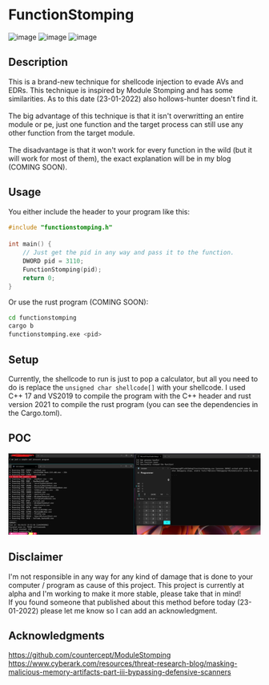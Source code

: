 # FunctionStomping
![image](https://img.shields.io/badge/C%2B%2B-00599C?style=for-the-badge&logo=c%2B%2B&logoColor=white) ![image](https://img.shields.io/badge/Rust-black?style=for-the-badge&logo=rust&logoColor=#E57324) ![image](https://img.shields.io/badge/Windows-0078D6?style=for-the-badge&logo=windows&logoColor=white)<br />

## Description
This is a brand-new technique for shellcode injection to evade AVs and EDRs. This technique is inspired by Module Stomping and has some similarities. As to this date (23-01-2022) also hollows-hunter doesn't find it.<br /><br />
The big advantage of this technique is that it isn't overwritting an entire module or pe, just one function and the target process can still use any other function from the target module.<br /><br />
The disadvantage is that it won't work for every function in the wild (but it will work for most of them), the exact explanation will be in my blog (COMING SOON).

## Usage
You either include the header to your program like this:
```cpp
#include "functionstomping.h"

int main() {
    // Just get the pid in any way and pass it to the function.
    DWORD pid = 3110;
    FunctionStomping(pid);
    return 0;
}
```

Or use the rust program (COMING SOON):
```bash
cd functionstomping
cargo b
functionstomping.exe <pid>
```

## Setup
Currently, the shellcode to run is just to pop a calculator, but all you need to do is replace the ```unsigned char shellcode[]``` with your shellcode. I used C++ 17 and VS2019 to compile the program with the C++ header and rust version 2021 to compile the rust program (you can see the dependencies in the Cargo.toml).

## POC
<img src="images/poc.png" />


## Disclaimer
I'm not responsible in any way for any kind of damage that is done to your computer / program as cause of this project. This project is currently at alpha and I'm working to make it more stable, please take that in mind!<br /> If you found someone that published about this method before today (23-01-2022) please let me know so I can add an acknowledgment.

## Acknowledgments
https://github.com/countercept/ModuleStomping
https://www.cyberark.com/resources/threat-research-blog/masking-malicious-memory-artifacts-part-iii-bypassing-defensive-scanners